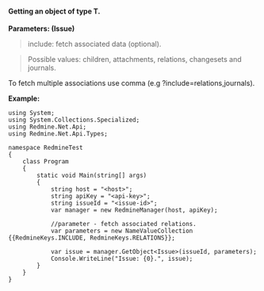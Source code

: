 #### Getting an object of type T. ####

**Parameters: (Issue)**

> include: fetch associated data (optional).

> Possible values: children, attachments, relations, changesets and journals.

To fetch multiple associations use comma (e.g ?include=relations,journals).

**Example:**
```
using System;
using System.Collections.Specialized;
using Redmine.Net.Api;
using Redmine.Net.Api.Types;

namespace RedmineTest
{
    class Program
    {
        static void Main(string[] args)
        {
            string host = "<host>";
            string apiKey = "<api-key>";
            string issueId = "<issue-id>";
            var manager = new RedmineManager(host, apiKey);

            //parameter - fetch associated relations.
            var parameters = new NameValueCollection {{RedmineKeys.INCLUDE, RedmineKeys.RELATIONS}};
      
            var issue = manager.GetObject<Issue>(issueId, parameters);
            Console.WriteLine("Issue: {0}.", issue);
        }
    }
}
```